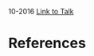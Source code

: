 

10-2016
[Link to Talk](https://www.churchofjesuschrist.org/study/general-conference/2016/10/womens-session?lang=eng)



# References
